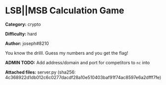 # LSB||MSB Calculation Game

**Category:** crypto

**Difficulty:** hard

**Author:** joseph#8210

You know the drilll. Guess my numbers and you get the flag!

**ADMIN TODO:** Add address/domain and port for competitors to `nc` into

**Attached files:** server.py (sha256: 4c368922d1db012c6c0277dacdf28a10e510403baf91f74ac8597e6a2dfff7fe)
